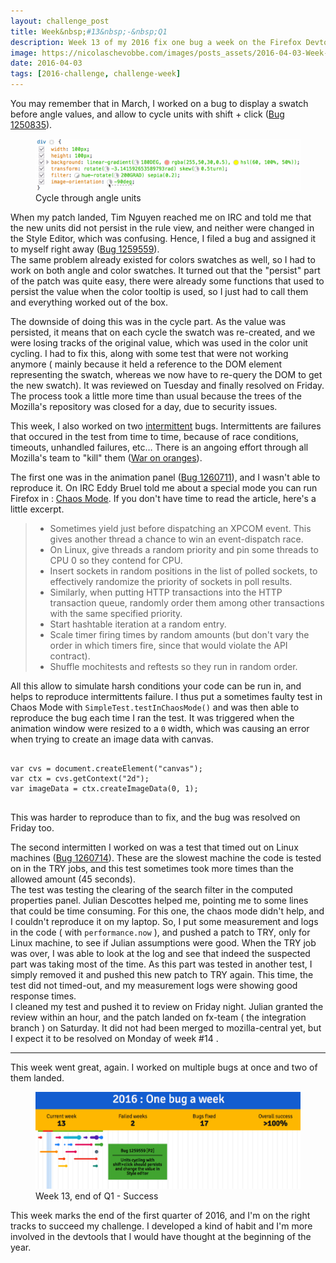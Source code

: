 ```yaml
---
layout: challenge_post
title: Week&nbsp;#13&nbsp;-&nbsp;Q1
description: Week 13 of my 2016 fix one bug a week on the Firefox Devtools
image: https://nicolaschevobbe.com/images/posts_assets/2016-04-03-Week-13/twitter-card.png
date: 2016-04-03
tags: [2016-challenge, challenge-week]
---
```


You may remember that in March, I worked on a bug to display a swatch before angle values, and allow to cycle units with shift + click ([Bug 1250835](https://bugzilla.mozilla.org/show_bug.cgi?id=1250835)).

<figure>
  <img src="/images/posts_assets/2016-03-20-Week-11/angle_cycling.gif" alt="Cycle through angle units">
  <figcaption>Cycle through angle units</figcaption>
</figure>

When my patch landed, Tim Nguyen reached me on IRC and told me that the new units did not persist in the rule view, and neither were changed in the Style Editor, which was confusing. Hence, I filed a bug and assigned it to myself right away ([Bug 1259559](https://bugzilla.mozilla.org/show_bug.cgi?id=1259559)).<br>
The same problem already existed for colors swatches as well, so I had to work on both angle and color swatches. It turned out that the "persist" part of the patch was quite easy, there were already some functions that used to persist the value when the color tooltip is used, so I just had to call them and everything worked out of the box.

The downside of doing this was in the cycle part. As the value was persisted, it means that on each cycle the swatch was re-created, and we were losing tracks of the original value, which was used in the color unit cycling. I had to fix this, along with some test that were not working anymore ( mainly because it held a reference to the DOM element representing the swatch, whereas we now have to re-query the DOM to get the new swatch).
It was reviewed on Tuesday and finally resolved on Friday. The process took a little more time than usual because the trees of the Mozilla's repository was closed for a day, due to security issues.

This week, I also worked on two [intermittent](https://wiki.mozilla.org/DevTools/Intermittents) bugs. Intermittents are failures that occured in the test from time to time, because of race conditions, timeouts, unhandled failures, etc… There is an angoing effort through all Mozilla's team to "kill" them ([War on oranges](https://brasstacks.mozilla.com/orangefactor/)).

The first one was in the animation panel ([Bug 1260711](https://bugzilla.mozilla.org/show_bug.cgi?id=1260711)), and I wasn't able to reproduce it. On IRC Eddy Bruel told me about a special mode you can run Firefox in : [Chaos Mode](http://robert.ocallahan.org/2014/03/introducing-chaos-mode.html). If you don't have time to read the article, here's a little excerpt.

<blockquote>
<ul>
  <li>Sometimes yield just before dispatching an XPCOM event. This gives another thread a chance to win an event-dispatch race.</li>
  <li>On Linux, give threads a random priority and pin some threads to CPU 0 so they contend for CPU.</li>
  <li>Insert sockets in random positions in the list of polled sockets, to effectively randomize the priority of sockets in poll results.</li>
  <li>Similarly, when putting HTTP transactions into the HTTP transaction queue, randomly order them among other transactions with the same specified priority.</li>
  <li>Start hashtable iteration at a random entry.</li>
  <li>Scale timer firing times by random amounts (but don't vary the order in which timers fire, since that would violate the API contract).</li>
  <li>Shuffle mochitests and reftests so they run in random order. </li>
</ul>
</blockquote>

All this allow to simulate harsh conditions your code can be run in, and helps to reproduce intermittents failure.
I thus put a sometimes faulty test in Chaos Mode with `SimpleTest.testInChaosMode()` and was then able to reproduce the bug each time I ran the test.
It was triggered when the animation window were resized to a `0` width, which was causing an error when trying to create an image data with canvas.

<pre>
<code>
var cvs = document.createElement("canvas");
var ctx = cvs.getContext("2d");
var imageData = ctx.createImageData(0, 1);
</code>
</pre>

This was harder to reproduce than to fix, and the bug was resolved on Friday too.

The second intermitten I worked on was a test that timed out on Linux machines ([Bug 1260714](https://bugzilla.mozilla.org/show_bug.cgi?id=1260714)). These are the slowest machine the code is tested on in the TRY jobs, and this test sometimes took more times than the allowed amount (45 seconds).<br>
The test was testing the clearing of the search filter in the computed properties panel. Julian Descottes helped me, pointing me to some lines that could be time consuming. For this one, the chaos mode didn't help, and I couldn't reproduce it on my laptop. So, I put some measurement and logs in the code ( with `performance.now` ), and pushed a patch to TRY, only for Linux machine, to see if Julian assumptions were good. When the TRY job was over, I was able to look at the log and see that indeed the suspected part was taking most of the time. As this part was tested in another test, I simply removed it and pushed this new patch to TRY again. This time, the test did not timed-out, and my measurement logs were showing good response times.<br>
I cleaned my test and pushed it to review on Friday night. Julian granted the review within an hour, and the patch landed on fx-team ( the integration branch ) on Saturday. It did not had been merged to mozilla-central yet, but I expect it to be resolved on Monday of week&nbsp;#14 .

<hr>

This week went great, again. I worked on multiple bugs at once and two of them landed.

<figure>
  <img src="/images/posts_assets/2016-04-03-Week-13/challenge.png" alt="Bugzilla Timeline - Week 13, end of Q1">
  <figcaption>Week 13, end of Q1 - Success</figcaption>
</figure>

This week marks the end of the first quarter of 2016, and I'm on the right tracks to succeed my challenge. I developed a kind of habit and I'm more involved in the devtools that I would have thought at the beginning of the year.
